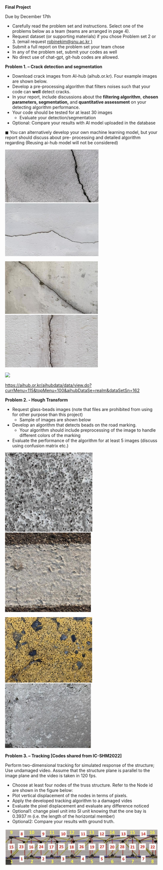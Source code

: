 ﻿**Final Project** 

Due by December 17th 

- Carefully read the problem set and instructions. Select one of the problems below as a team (teams are arranged in page 4).  
- Request dataset (or supporting materials) if you chose Problem set 2 or 3. (email request [robinekim@snu.ac.kr )](mailto:robinekim@snu.ac.kr)  
- Submit a full report on the problem set your team chose 
- In any of the problem set, submit your codes as well 
- No direct use of chat-gpt, git-hub codes are allowed.  

**Problem 1. – Crack detection and segmentation** 

- Download crack images from AI-hub (aihub.or.kr). Four example images are shown below.  
- Develop a pre-processing algorithm that filters noises such that your code can **well** detect cracks.  
- In your report, include discussions about the **filtering algorithm**, **chosen parameters, segmentation,** and **quantitative assessment** on your detecting algorithm performance.  
- Your code should be tested for at least 30 images 
  - Evaluate your detection/segmentation  
- Optional: Compare your results with AI model uploaded in the database 

◼  You can alternatively develop your own machine learning model, but your report should discuss about pre- processing and detailed algorithm regarding (Reusing ai-hub model will not be considered) 

![](scr/final_project/Aspose.Words.28e5e46a-348c-4096-ae85-1252b707b287.001.jpeg) ![](scr/final_project/Aspose.Words.28e5e46a-348c-4096-ae85-1252b707b287.002.jpeg)

![](scr/final_project/Aspose.Words.28e5e46a-348c-4096-ae85-1252b707b287.003.jpeg) ![](scr/final_project/Aspose.Words.28e5e46a-348c-4096-ae85-1252b707b287.004.jpeg)

![](scr/final_project/Aspose.Words.28e5e46a-348c-4096-ae85-1252b707b287.005.png)

[https://aihub.or.kr/aihubdata/data/view.do?currMenu=115&topMenu=100&aihubDataSe=realm&dataSetSn=162 ](https://aihub.or.kr/aihubdata/data/view.do?currMenu=115&topMenu=100&aihubDataSe=realm&dataSetSn=162)

**Problem 2. - Hough Transform**  

- Request glass-beads images (note that files are prohibited from using for other purpose than this project)  
  - Sample of images are shown below  
- Develop an algorithm that detects beads on the road marking.  
  - Your algorithm should include preprocessing of the image to handle different colors of the marking  
- Evaluate the performance of the algorithm for at least 5 images (discuss using confusion matrix etc.)  

![](scr/final_project/Aspose.Words.28e5e46a-348c-4096-ae85-1252b707b287.006.jpeg) ![](scr/final_project/Aspose.Words.28e5e46a-348c-4096-ae85-1252b707b287.007.jpeg)

![](scr/final_project/Aspose.Words.28e5e46a-348c-4096-ae85-1252b707b287.008.jpeg) ![](scr/final_project/Aspose.Words.28e5e46a-348c-4096-ae85-1252b707b287.009.jpeg)

**Problem 3. – Tracking [Codes shared from IC-SHM2022]**  

Perform two-dimensional tracking for simulated response of the structure; Use undamaged video. Assume that the structure plane is parallel to the image plane and the video is taken in 120 fps.  

- Choose at least four nodes of the truss structure. Refer to the Node id are shown in the figure below:  
- Plot vertical displacement of the nodes in terms of pixels.  
- Apply the developed tracking algorithm to a damaged vides 
- Evaluate the pixel displacement and evaluate any difference noticed 
- Optional1: change pixel unit into SI unit knowing that the one bay is 0.3937 m (i.e. the length of the horizontal member) 
- Optional2: Compare your results with ground truth.  

![](scr/final_project/Aspose.Words.28e5e46a-348c-4096-ae85-1252b707b287.010.jpeg)

